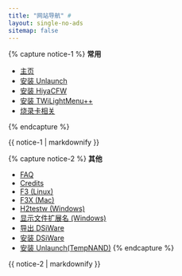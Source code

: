 ```yaml
---
title: "网站导航" #
layout: single-no-ads
sitemap: false
---
```

{% capture notice-1 %}
**常用**

+ [主页](/)
+ [安装 Unlaunch](installing-unlaunch)
+ [安装 HiyaCFW](installing-hiyacfw)
+ [安装 TWiLightMenu++](installing-twilight-menu++)
+ [烧录卡相关](flashcard)

{% endcapture %}
<div class="notice--info">{{ notice-1 | markdownify }}</div>

{% capture notice-2 %}
**其他**

+ [FAQ](faq)
+ [Credits](credits)
+ [F3 (Linux)](f3-(linux))
+ [F3X (Mac)](f3x-(mac))
+ [H2testw (Windows)](h2testw-(windows))
+ [显示文件扩展名 (Windows)](file-extensions-(windows))
+ [导出 DSiWare](dumping-dsiware)
+ [安装 DSiWare](installing-dsiware)
+ [安装 Unlaunch(TempNAND)](installing-unlaunch-(tempnand))
{% endcapture %}
<div class="notice">{{ notice-2 | markdownify }}</div>
